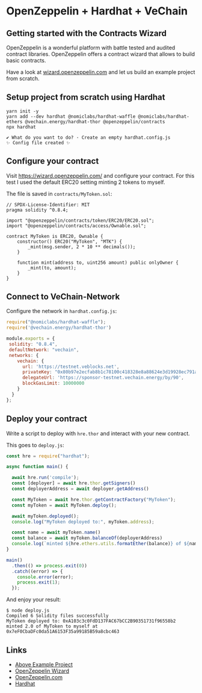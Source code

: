 # OpenZeppelin + Hardhat + VeChain
## Getting started with the Contracts Wizard

OpenZeppelin is a wonderful platform with battle tested and audited contract libraries. OpenZeppelin offers a contract wizard that allows to build basic contracts.

Have a look at [wizard.openzeppelin.com](https://wizard.openzeppelin.com) and let us build an example project from scratch.


## Setup project from scratch using Hardhat

```shell
yarn init -y
yarn add --dev hardhat @nomiclabs/hardhat-waffle @nomiclabs/hardhat-ethers @vechain.energy/hardhat-thor @openzeppelin/contracts 
npx hardhat

✔ What do you want to do? · Create an empty hardhat.config.js
✨ Config file created ✨
```


## Configure your contract

Visit https://wizard.openzeppelin.com/ and configure your contract. For this test I used the default ERC20 setting minting 2 tokens to myself.

The file is saved in `contracts/MyToken.sol`:


```sol
// SPDX-License-Identifier: MIT
pragma solidity ^0.8.4;

import "@openzeppelin/contracts/token/ERC20/ERC20.sol";
import "@openzeppelin/contracts/access/Ownable.sol";

contract MyToken is ERC20, Ownable {
    constructor() ERC20("MyToken", "MTK") {
        _mint(msg.sender, 2 * 10 ** decimals());
    }

    function mint(address to, uint256 amount) public onlyOwner {
        _mint(to, amount);
    }
}
```


## Connect to VeChain-Network

Configure the network in `hardhat.config.js`: 

```js
require("@nomiclabs/hardhat-waffle");
require('@vechain.energy/hardhat-thor')

module.exports = {
 solidity: "0.8.4",
 defaultNetwork: "vechain",
 networks: {
    vechain: {
      url: 'https://testnet.veblocks.net',
      privateKey: "0x80b97e2ecfab8b1c78100c418328e8a88624e3d19928ec791a8a51cdcf01f16f",
      delegateUrl: 'https://sponsor-testnet.vechain.energy/by/90',
      blockGasLimit: 10000000
    }
  }
};
```


## Deploy your contract

Write a script to deploy with `hre.thor` and interact with your new contract.

This goes to `deploy.js`:

```js
const hre = require("hardhat");

async function main() {

  await hre.run('compile');
  const [deployer] = await hre.thor.getSigners()
  const deployerAddress = await deployer.getAddress()

  const MyToken = await hre.thor.getContractFactory("MyToken");
  const myToken = await MyToken.deploy();

  await myToken.deployed();
  console.log("MyToken deployed to:", myToken.address);

  const name = await myToken.name()
  const balance = await myToken.balanceOf(deployerAddress)
  console.log(`minted ${hre.ethers.utils.formatEther(balance)} of ${name} to myself at ${deployerAddress}`)
}

main()
  .then(() => process.exit(0))
  .catch((error) => {
    console.error(error);
    process.exit(1);
  });
```

And enjoy your result:

```shell
$ node deploy.js  
Compiled 6 Solidity files successfully
MyToken deployed to: 0xA103c3c0FdD137FAC67bCC2B90351731f96558b2
minted 2.0 of MyToken to myself at 0x7eF0CbaDFc0da51A6153F35a99185B59a8cbc463
```

## Links

* [Above Example Project](https://gitlab.com/vechain.energy/examples/openzeppelin-wizard/)
* [OpenZeppelin Wizard](https://wizard.openzeppelin.com/)
* [OpenZeppelin.com](https://openzeppelin.com/)
* [Hardhat](https://hardhat.org/getting-started/)